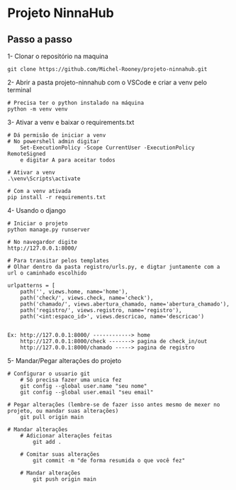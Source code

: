 # Projeto NinnaHub

## Passo a passo

1- Clonar o repositório na maquina
```
git clone https://github.com/Michel-Rooney/projeto-ninnahub.git
```

2- Abrir a pasta projeto-ninnahub com o VSCode e criar a venv pelo terminal
```
# Precisa ter o python instalado na máquina
python -m venv venv
```

3- Ativar a venv e baixar o requirements.txt
```
# Dá permisão de iniciar a venv
# No powershell admin digitar
    Set-ExecutionPolicy -Scope CurrentUser -ExecutionPolicy RemoteSigned
    e digitar A para aceitar todos
    
# Ativar a venv
.\venv\Scripts\activate

# Com a venv ativada
pip install -r requirements.txt
```

4- Usando o django
```
# Iniciar o projeto
python manage.py runserver

# No navegardor digite
http://127.0.0.1:8000/

# Para transitar pelos templates 
# Olhar dentro da pasta registro/urls.py, e digtar juntamente com a url o caminhado escolhido

urlpatterns = [
    path('', views.home, name='home'),
    path('check/', views.check, name='check'),
    path('chamado/', views.abertura_chamado, name='abertura_chamado'),
    path('registro/', views.registro, name='registro'),
    path('<int:espaco_id>', views.descricao, name='descricao')


Ex: http://127.0.0.1:8000/ ------------> home
    http://127.0.0.1:8000/check -------> pagina de check_in/out
    http://127.0.0.1:8000/chamado -----> pagina de registro

```

5- Mandar/Pegar alterações do projeto
```
# Configurar o usuario git
    # Só precisa fazer uma unica fez
    git config --global user.name "seu nome"
    git config --global user.email "seu email"

# Pegar alterações (lembre-se de fazer isso antes mesmo de mexer no projeto, ou mandar suas alterações)
    git pull origin main

# Mandar alterações
    # Adicionar alterações feitas
        git add .

    # Comitar suas alterações
        git commit -m "de forma resumida o que você fez"

    # Mandar alterações
        git push origin main

```
